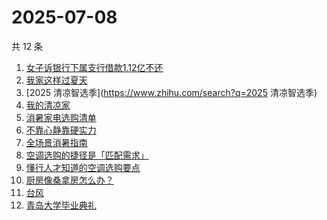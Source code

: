 # 2025-07-08

共 12 条

<!-- BEGIN -->
<!-- 最后更新时间 Tue Jul 08 2025 21:29:22 GMT+0800 (China Standard Time) -->

1. [女子诉银行下属支行借款1.12亿不还](https://www.zhihu.com/search?q=女子诉银行下属支行借款1.12亿不还)
1. [我家这样过夏天](https://www.zhihu.com/search?q=我家这样过夏天)
1. [2025 清凉智选季](https://www.zhihu.com/search?q=2025 清凉智选季)
1. [我的清凉家](https://www.zhihu.com/search?q=我的清凉家)
1. [消暑家电选购清单](https://www.zhihu.com/search?q=消暑家电选购清单)
1. [不靠心静靠硬实力](https://www.zhihu.com/search?q=不靠心静靠硬实力)
1. [全场景消暑指南](https://www.zhihu.com/search?q=全场景消暑指南)
1. [空调选购的捷径是「匹配需求」](https://www.zhihu.com/search?q=空调选购的捷径是「匹配需求」)
1. [懂行人才知道的空调选购要点](https://www.zhihu.com/search?q=懂行人才知道的空调选购要点)
1. [厨房像桑拿房怎么办？](https://www.zhihu.com/search?q=厨房像桑拿房怎么办？)
1. [台风](https://www.zhihu.com/search?q=台风)
1. [青岛大学毕业典礼](https://www.zhihu.com/search?q=青岛大学毕业典礼)

<!-- END -->

